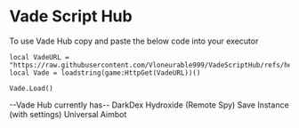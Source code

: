# Vade Script Hub
 
To use Vade Hub copy and paste the below code into your executor 

```
local VadeURL = "https://raw.githubusercontent.com/Vloneurable999/VadeScriptHub/refs/heads/main/Main.lua"
local Vade = loadstring(game:HttpGet(VadeURL))()

Vade.Load()
```

--Vade Hub currently has--
DarkDex
Hydroxide (Remote Spy)
Save Instance (with settings)
Universal Aimbot